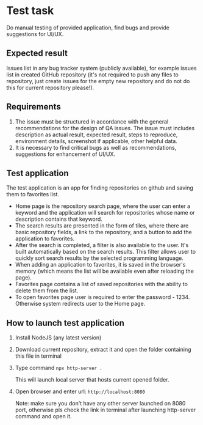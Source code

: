 # Test task

Do manual testing of provided application, find bugs and provide suggestions for UI/UX.

## Expected result

Issues list in any bug tracker system (publicly available), for example issues list in created GitHub repository (it's not required to push any files to repository, just create issues for the empty new repository and do not do this for current repository please!).

## Requirements

1. The issue must be structured in accordance with the general recommendations for the design of QA issues. The issue must includes description as actual result, expected result, steps to reproduce, environment details, screenshot if applicable, other helpful data.
2. It is necessary to find critical bugs as well as recommendations, suggestions for enhancement of UI/UX.

## Test application

The test application is an app for finding repositories on github and saving them to favorites list. 

* Home page is the repository search page, where the user can enter a keyword and the application will search for repositories whose name or description contains that keyword. 
* The search results are presented in the form of tiles, where there are basic repository fields, a link to the repository, and a button to add the application to favorites. 
* After the search is completed, a filter is also available to the user. It's built automatically based on the search results. This filter allows user to quickly sort search results by the selected programming language.
* When adding an application to favorites, it is saved in the browser's memory (which means the list will be available even after reloading the page). 
* Favorites page contains a list of saved repositories with the ability to delete them from the list. 
* To open favorites page user is required to enter the password - 1234. Otherwise system redirects user to the Home page.

## How to launch test application

1. Install NodeJS (any latest version)
2. Download current repository, extract it and open the folder containing this file in terminal
3. Type command `npx http-server .`
   
   This will launch local server that hosts current opened folder.
4. Open browser and enter url: `http://localhost:8080` 
   
   Note: make sure you don't have any other server launched on 8080 port, otherwise pls check the link in terminal after launching http-server command and open it.
